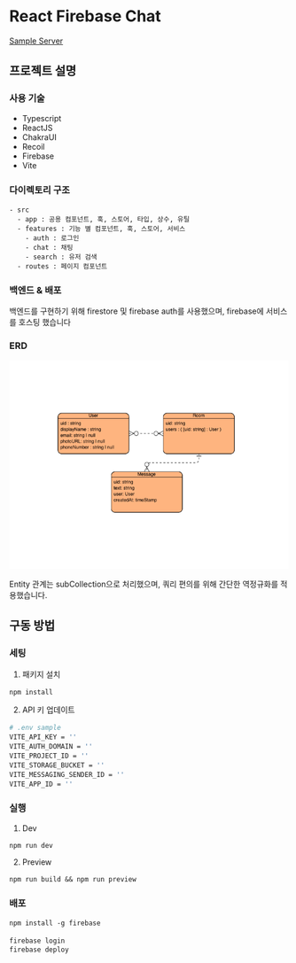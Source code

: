 # React Firebase Chat

[Sample Server](https://react-firebase-chat-963e5.web.app/)

## 프로젝트 설명

### 사용 기술

- Typescript
- ReactJS
- ChakraUI
- Recoil
- Firebase
- Vite

### 다이렉토리 구조

```
- src
  - app : 공용 컴포넌트, 훅, 스토어, 타입, 상수, 유틸
  - features : 기능 별 컴포넌트, 훅, 스토어, 서비스
    - auth : 로그인
    - chat : 채팅
    - search : 유저 검색
  - routes : 페이지 컴포넌트
```

### 백엔드 & 배포

백엔드를 구현하기 위해 firestore 및 firebase auth를 사용했으며,
firebase에 서비스를 호스팅 했습니다

### ERD

![erd](erd.png 'erd')

Entity 관계는 subCollection으로 처리했으며, 쿼리 편의를 위해 간단한 역정규화를 적용했습니다.

## 구동 방법

### 세팅

1. 패키지 설치

```bash
npm install
```

2. API 키 업데이트

```bash
# .env sample
VITE_API_KEY = ''
VITE_AUTH_DOMAIN = ''
VITE_PROJECT_ID = ''
VITE_STORAGE_BUCKET = ''
VITE_MESSAGING_SENDER_ID = ''
VITE_APP_ID = ''
```

### 실행

1. Dev

```
npm run dev
```

2. Preview

```
npm run build && npm run preview
```

### 배포

```
npm install -g firebase

firebase login
firebase deploy
```
